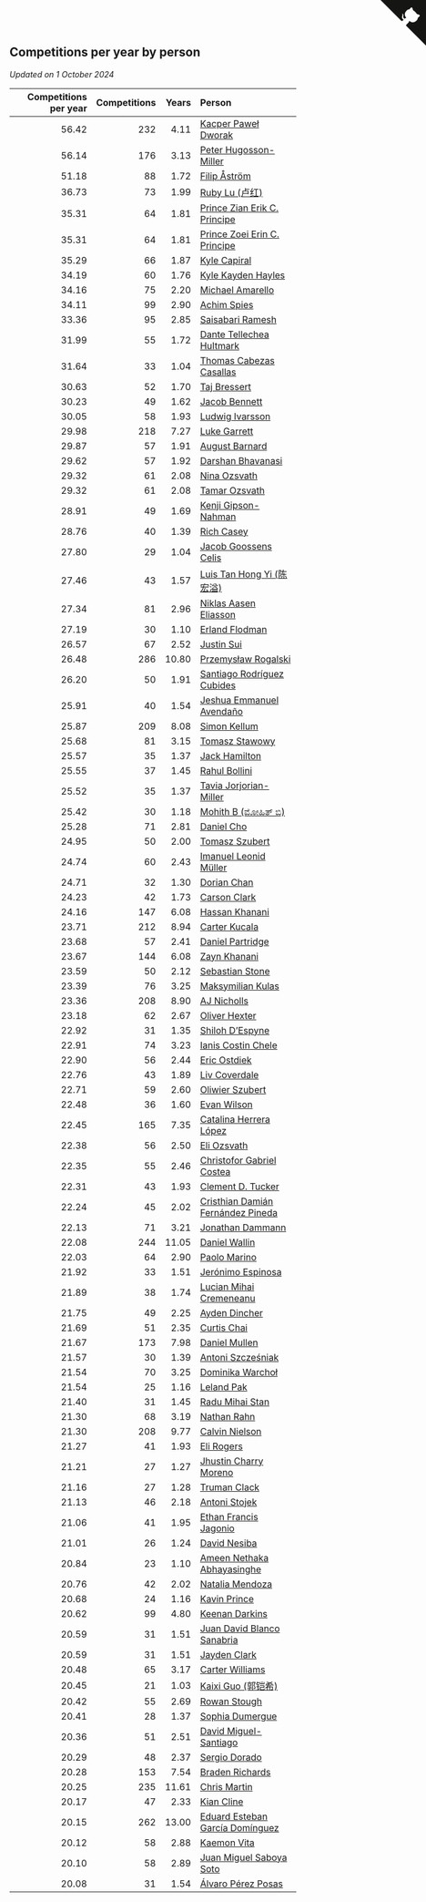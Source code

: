 ## Competitions per year by person

*Updated on  1 October 2024*

| Competitions per year | Competitions | Years | Person |
| ---: | ---: | ---: | :--- |
| 56.42 | 232 | 4.11 | [Kacper Paweł Dworak](https://www.worldcubeassociation.org/persons/2020DWOR01) |
| 56.14 | 176 | 3.13 | [Peter Hugosson-Miller](https://www.worldcubeassociation.org/persons/2021HUGO01) |
| 51.18 | 88 | 1.72 | [Filip Åström](https://www.worldcubeassociation.org/persons/2023ASTR01) |
| 36.73 | 73 | 1.99 | [Ruby Lu (卢红)](https://www.worldcubeassociation.org/persons/2022LURU01) |
| 35.31 | 64 | 1.81 | [Prince Zian Erik C. Principe](https://www.worldcubeassociation.org/persons/2022PRIN08) |
| 35.31 | 64 | 1.81 | [Prince Zoei Erin C. Principe](https://www.worldcubeassociation.org/persons/2022PRIN09) |
| 35.29 | 66 | 1.87 | [Kyle Capiral](https://www.worldcubeassociation.org/persons/2022CAPI02) |
| 34.19 | 60 | 1.76 | [Kyle Kayden Hayles](https://www.worldcubeassociation.org/persons/2022HAYL02) |
| 34.16 | 75 | 2.20 | [Michael Amarello](https://www.worldcubeassociation.org/persons/2022AMAR09) |
| 34.11 | 99 | 2.90 | [Achim Spies](https://www.worldcubeassociation.org/persons/2021SPIE01) |
| 33.36 | 95 | 2.85 | [Saisabari Ramesh](https://www.worldcubeassociation.org/persons/2021RAME01) |
| 31.99 | 55 | 1.72 | [Dante Tellechea Hultmark](https://www.worldcubeassociation.org/persons/2023HULT01) |
| 31.64 | 33 | 1.04 | [Thomas Cabezas Casallas](https://www.worldcubeassociation.org/persons/2023CASA08) |
| 30.63 | 52 | 1.70 | [Taj Bressert](https://www.worldcubeassociation.org/persons/2023BRES01) |
| 30.23 | 49 | 1.62 | [Jacob Bennett](https://www.worldcubeassociation.org/persons/2023BENN04) |
| 30.05 | 58 | 1.93 | [Ludwig Ivarsson](https://www.worldcubeassociation.org/persons/2022IVAR01) |
| 29.98 | 218 | 7.27 | [Luke Garrett](https://www.worldcubeassociation.org/persons/2017GARR05) |
| 29.87 | 57 | 1.91 | [August Barnard](https://www.worldcubeassociation.org/persons/2022BARN21) |
| 29.62 | 57 | 1.92 | [Darshan Bhavanasi](https://www.worldcubeassociation.org/persons/2022BHAV01) |
| 29.32 | 61 | 2.08 | [Nina Ozsvath](https://www.worldcubeassociation.org/persons/2022OZSV03) |
| 29.32 | 61 | 2.08 | [Tamar Ozsvath](https://www.worldcubeassociation.org/persons/2022OZSV04) |
| 28.91 | 49 | 1.69 | [Kenji Gipson-Nahman](https://www.worldcubeassociation.org/persons/2023GIPS01) |
| 28.76 | 40 | 1.39 | [Rich Casey](https://www.worldcubeassociation.org/persons/2023CASE06) |
| 27.80 | 29 | 1.04 | [Jacob Goossens Celis](https://www.worldcubeassociation.org/persons/2023CELI06) |
| 27.46 | 43 | 1.57 | [Luis Tan Hong Yi (陈宏溢)](https://www.worldcubeassociation.org/persons/2023YILU01) |
| 27.34 | 81 | 2.96 | [Niklas Aasen Eliasson](https://www.worldcubeassociation.org/persons/2021ELIA01) |
| 27.19 | 30 | 1.10 | [Erland Flodman](https://www.worldcubeassociation.org/persons/2023FLOD01) |
| 26.57 | 67 | 2.52 | [Justin Sui](https://www.worldcubeassociation.org/persons/2022SUIJ01) |
| 26.48 | 286 | 10.80 | [Przemysław Rogalski](https://www.worldcubeassociation.org/persons/2013ROGA02) |
| 26.20 | 50 | 1.91 | [Santiago Rodríguez Cubides](https://www.worldcubeassociation.org/persons/2022CUBI01) |
| 25.91 | 40 | 1.54 | [Jeshua Emmanuel Avendaño](https://www.worldcubeassociation.org/persons/2023AVEN01) |
| 25.87 | 209 | 8.08 | [Simon Kellum](https://www.worldcubeassociation.org/persons/2016KELL12) |
| 25.68 | 81 | 3.15 | [Tomasz Stawowy](https://www.worldcubeassociation.org/persons/2021STAW01) |
| 25.57 | 35 | 1.37 | [Jack Hamilton](https://www.worldcubeassociation.org/persons/2023HAMI08) |
| 25.55 | 37 | 1.45 | [Rahul Bollini](https://www.worldcubeassociation.org/persons/2023BOLL01) |
| 25.52 | 35 | 1.37 | [Tavia Jorjorian-Miller](https://www.worldcubeassociation.org/persons/2023JORJ01) |
| 25.42 | 30 | 1.18 | [Mohith B (ಮೋಹಿತ್ ಬಿ)](https://www.worldcubeassociation.org/persons/2023BMOH01) |
| 25.28 | 71 | 2.81 | [Daniel Cho](https://www.worldcubeassociation.org/persons/2021CHOD01) |
| 24.95 | 50 | 2.00 | [Tomasz Szubert](https://www.worldcubeassociation.org/persons/2022SZUB02) |
| 24.74 | 60 | 2.43 | [Imanuel Leonid Müller](https://www.worldcubeassociation.org/persons/2022MULL02) |
| 24.71 | 32 | 1.30 | [Dorian Chan](https://www.worldcubeassociation.org/persons/2023DORI01) |
| 24.23 | 42 | 1.73 | [Carson Clark](https://www.worldcubeassociation.org/persons/2023CLAR02) |
| 24.16 | 147 | 6.08 | [Hassan Khanani](https://www.worldcubeassociation.org/persons/2018KHAN26) |
| 23.71 | 212 | 8.94 | [Carter Kucala](https://www.worldcubeassociation.org/persons/2015KUCA01) |
| 23.68 | 57 | 2.41 | [Daniel Partridge](https://www.worldcubeassociation.org/persons/2022PART02) |
| 23.67 | 144 | 6.08 | [Zayn Khanani](https://www.worldcubeassociation.org/persons/2018KHAN28) |
| 23.59 | 50 | 2.12 | [Sebastian Stone](https://www.worldcubeassociation.org/persons/2022STON09) |
| 23.39 | 76 | 3.25 | [Maksymilian Kulas](https://www.worldcubeassociation.org/persons/2021KULA02) |
| 23.36 | 208 | 8.90 | [AJ Nicholls](https://www.worldcubeassociation.org/persons/2015NICH04) |
| 23.18 | 62 | 2.67 | [Oliver Hexter](https://www.worldcubeassociation.org/persons/2022HEXT01) |
| 22.92 | 31 | 1.35 | [Shiloh D’Espyne](https://www.worldcubeassociation.org/persons/2023DESP01) |
| 22.91 | 74 | 3.23 | [Ianis Costin Chele](https://www.worldcubeassociation.org/persons/2021CHEL01) |
| 22.90 | 56 | 2.44 | [Eric Ostdiek](https://www.worldcubeassociation.org/persons/2022OSTD01) |
| 22.76 | 43 | 1.89 | [Liv Coverdale](https://www.worldcubeassociation.org/persons/2022COVE02) |
| 22.71 | 59 | 2.60 | [Oliwier Szubert](https://www.worldcubeassociation.org/persons/2022SZUB01) |
| 22.48 | 36 | 1.60 | [Evan Wilson](https://www.worldcubeassociation.org/persons/2023WILS11) |
| 22.45 | 165 | 7.35 | [Catalina Herrera López](https://www.worldcubeassociation.org/persons/2017LOPE31) |
| 22.38 | 56 | 2.50 | [Eli Ozsvath](https://www.worldcubeassociation.org/persons/2022OZSV01) |
| 22.35 | 55 | 2.46 | [Christofor Gabriel Costea](https://www.worldcubeassociation.org/persons/2022COST03) |
| 22.31 | 43 | 1.93 | [Clement D. Tucker](https://www.worldcubeassociation.org/persons/2022TUCK09) |
| 22.24 | 45 | 2.02 | [Cristhian Damián Fernández Pineda](https://www.worldcubeassociation.org/persons/2022PINE05) |
| 22.13 | 71 | 3.21 | [Jonathan Dammann](https://www.worldcubeassociation.org/persons/2021DAMM01) |
| 22.08 | 244 | 11.05 | [Daniel Wallin](https://www.worldcubeassociation.org/persons/2013WALL03) |
| 22.03 | 64 | 2.90 | [Paolo Marino](https://www.worldcubeassociation.org/persons/2021MARI04) |
| 21.92 | 33 | 1.51 | [Jerónimo Espinosa](https://www.worldcubeassociation.org/persons/2023ESPI07) |
| 21.89 | 38 | 1.74 | [Lucian Mihai Cremeneanu](https://www.worldcubeassociation.org/persons/2023CREM01) |
| 21.75 | 49 | 2.25 | [Ayden Dincher](https://www.worldcubeassociation.org/persons/2022DINC01) |
| 21.69 | 51 | 2.35 | [Curtis Chai](https://www.worldcubeassociation.org/persons/2022CHAI02) |
| 21.67 | 173 | 7.98 | [Daniel Mullen](https://www.worldcubeassociation.org/persons/2016MULL04) |
| 21.57 | 30 | 1.39 | [Antoni Szcześniak](https://www.worldcubeassociation.org/persons/2023SZCZ04) |
| 21.54 | 70 | 3.25 | [Dominika Warchoł](https://www.worldcubeassociation.org/persons/2021WARC01) |
| 21.54 | 25 | 1.16 | [Leland Pak](https://www.worldcubeassociation.org/persons/2023PAKL02) |
| 21.40 | 31 | 1.45 | [Radu Mihai Stan](https://www.worldcubeassociation.org/persons/2023STAN09) |
| 21.30 | 68 | 3.19 | [Nathan Rahn](https://www.worldcubeassociation.org/persons/2021RAHN01) |
| 21.30 | 208 | 9.77 | [Calvin Nielson](https://www.worldcubeassociation.org/persons/2014NIEL03) |
| 21.27 | 41 | 1.93 | [Eli Rogers](https://www.worldcubeassociation.org/persons/2022ROGE05) |
| 21.21 | 27 | 1.27 | [Jhustin Charry Moreno](https://www.worldcubeassociation.org/persons/2023MORE20) |
| 21.16 | 27 | 1.28 | [Truman Clack](https://www.worldcubeassociation.org/persons/2023CLAC02) |
| 21.13 | 46 | 2.18 | [Antoni Stojek](https://www.worldcubeassociation.org/persons/2022STOJ03) |
| 21.06 | 41 | 1.95 | [Ethan Francis Jagonio](https://www.worldcubeassociation.org/persons/2022JAGO03) |
| 21.01 | 26 | 1.24 | [David Nesiba](https://www.worldcubeassociation.org/persons/2023NESI01) |
| 20.84 | 23 | 1.10 | [Ameen Nethaka Abhayasinghe](https://www.worldcubeassociation.org/persons/2023ABHA02) |
| 20.76 | 42 | 2.02 | [Natalia Mendoza](https://www.worldcubeassociation.org/persons/2022MEND24) |
| 20.68 | 24 | 1.16 | [Kavin Prince](https://www.worldcubeassociation.org/persons/2023PRIN02) |
| 20.62 | 99 | 4.80 | [Keenan Darkins](https://www.worldcubeassociation.org/persons/2019DARK02) |
| 20.59 | 31 | 1.51 | [Juan David Blanco Sanabria](https://www.worldcubeassociation.org/persons/2023SANA04) |
| 20.59 | 31 | 1.51 | [Jayden Clark](https://www.worldcubeassociation.org/persons/2023CLAR13) |
| 20.48 | 65 | 3.17 | [Carter Williams](https://www.worldcubeassociation.org/persons/2021WILL06) |
| 20.45 | 21 | 1.03 | [Kaixi Guo (郭铠希)](https://www.worldcubeassociation.org/persons/2023GUOK01) |
| 20.42 | 55 | 2.69 | [Rowan Stough](https://www.worldcubeassociation.org/persons/2022STOU01) |
| 20.41 | 28 | 1.37 | [Sophia Dumergue](https://www.worldcubeassociation.org/persons/2023DUME02) |
| 20.36 | 51 | 2.51 | [David Miguel-Santiago](https://www.worldcubeassociation.org/persons/2022MIGU02) |
| 20.29 | 48 | 2.37 | [Sergio Dorado](https://www.worldcubeassociation.org/persons/2022CORR05) |
| 20.28 | 153 | 7.54 | [Braden Richards](https://www.worldcubeassociation.org/persons/2017RICH02) |
| 20.25 | 235 | 11.61 | [Chris Martin](https://www.worldcubeassociation.org/persons/2013MART03) |
| 20.17 | 47 | 2.33 | [Kian Cline](https://www.worldcubeassociation.org/persons/2022CLIN01) |
| 20.15 | 262 | 13.00 | [Eduard Esteban García Domínguez](https://www.worldcubeassociation.org/persons/2011EDUA01) |
| 20.12 | 58 | 2.88 | [Kaemon Vita](https://www.worldcubeassociation.org/persons/2021VITA01) |
| 20.10 | 58 | 2.89 | [Juan Miguel Saboya Soto](https://www.worldcubeassociation.org/persons/2021SOTO01) |
| 20.08 | 31 | 1.54 | [Álvaro Pérez Posas](https://www.worldcubeassociation.org/persons/2023POSA01) |


<a href="https://github.com/jonatanklosko/wca_statistics" class="github-corner" aria-label="View source on Github"><svg width="80" height="80" viewBox="0 0 250 250" style="fill:#151513; color:#fff; position: absolute; top: 0; border: 0; right: 0;" aria-hidden="true"><path d="M0,0 L115,115 L130,115 L142,142 L250,250 L250,0 Z"></path><path d="M128.3,109.0 C113.8,99.7 119.0,89.6 119.0,89.6 C122.0,82.7 120.5,78.6 120.5,78.6 C119.2,72.0 123.4,76.3 123.4,76.3 C127.3,80.9 125.5,87.3 125.5,87.3 C122.9,97.6 130.6,101.9 134.4,103.2" fill="currentColor" style="transform-origin: 130px 106px;" class="octo-arm"></path><path d="M115.0,115.0 C114.9,115.1 118.7,116.5 119.8,115.4 L133.7,101.6 C136.9,99.2 139.9,98.4 142.2,98.6 C133.8,88.0 127.5,74.4 143.8,58.0 C148.5,53.4 154.0,51.2 159.7,51.0 C160.3,49.4 163.2,43.6 171.4,40.1 C171.4,40.1 176.1,42.5 178.8,56.2 C183.1,58.6 187.2,61.8 190.9,65.4 C194.5,69.0 197.7,73.2 200.1,77.6 C213.8,80.2 216.3,84.9 216.3,84.9 C212.7,93.1 206.9,96.0 205.4,96.6 C205.1,102.4 203.0,107.8 198.3,112.5 C181.9,128.9 168.3,122.5 157.7,114.1 C157.9,116.9 156.7,120.9 152.7,124.9 L141.0,136.5 C139.8,137.7 141.6,141.9 141.8,141.8 Z" fill="currentColor" class="octo-body"></path></svg></a><style>.github-corner:hover .octo-arm{animation:octocat-wave 560ms ease-in-out}@keyframes octocat-wave{0%,100%{transform:rotate(0)}20%,60%{transform:rotate(-25deg)}40%,80%{transform:rotate(10deg)}}@media (max-width:500px){.github-corner:hover .octo-arm{animation:none}.github-corner .octo-arm{animation:octocat-wave 560ms ease-in-out}}</style>
